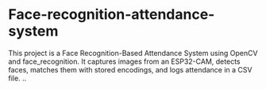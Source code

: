 # Face-recognition-attendance-system
This project is a Face Recognition-Based Attendance System using OpenCV and face_recognition. It captures images from an ESP32-CAM, detects faces, matches them with stored encodings, and logs attendance in a CSV file.
..
